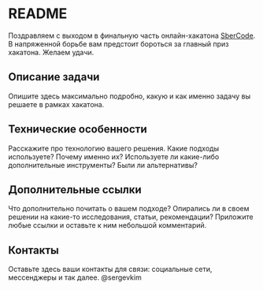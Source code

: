 # README

Поздравляем с выходом в финальную часть онлайн-хакатона [SberCode](https://sbercode.tech/sberbank-online). В напряженной борьбе вам предстоит бороться за главный приз хакатона. Желаем удачи.

## Описание задачи

Опишите здесь максимально подробно, какую и как именно задачу вы решаете в рамках хакатона.

## Технические особенности

Расскажите про технологию вашего решения. Какие подходы используете? Почему именно их? Используете ли какие-либо дополнительные инструменты? Были ли альтернативы?

## Дополнительные ссылки

Что дополнительно почитать о вашем подходе? Опирались ли в своем решении на какие-то исследования, статьи, рекомендации? Приложите любые ссылки и оставьте к ним небольшой комментарий.

## Контакты

Оставьте здесь ваши контакты для связи: социальные сети, мессенджеры и так далее.
@sergevkim

